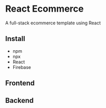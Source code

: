 # React Ecommerce
A full-stack ecommerce template using React

## Install

- npm
- npx
- React
- Firebase

## Frontend

## Backend
